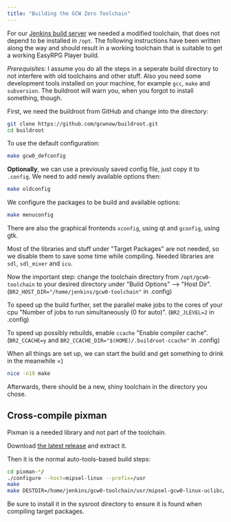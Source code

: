 ```yaml
---
title: "Building the GCW Zero Toolchain"
---
```

For our [Jenkins build server](https://ci.easyrpg.org/) we needed a modified toolchain, that does not depend to be installed in `/opt`. The following instructions have been written along the way and should result in a working toolchain that is suitable to get a working EasyRPG Player build.

*Prerequisites*: I assume you do all the steps in a seperate build directory to not interfere with old toolchains and other stuff. Also you need some development tools installed on your machine, for example `gcc`, `make` and `subversion`. The buildroot will warn you, when you forgot to install something, though.

First, we need the buildroot from GitHub and change into the directory:

``` bash
git clone https://github.com/gcwnow/buildroot.git
cd buildroot
```

To use the default configuration:

``` bash
make gcw0_defconfig
```

**Optionally**, we can use a previously saved config file, just copy it to `.config`. We need to add newly available options then:

``` bash
make oldconfig
```

We configure the packages to be build and available options:

``` bash
make menuconfig
```

There are also the graphical frontends `xconfig`, using qt and `gconfig`, using gtk.

Most of the libraries and stuff under "Target Packages" are not needed, so we disable them to save some time while compiling. Needed libraries are `sdl`, `sdl_mixer` and `icu`.

Now the important step: change the toolchain directory from `/opt/gcw0-toolchain` to your desired directory under "Build Options" --\> "Host Dir". (`BR2_HOST_DIR="/home/jenkins/gcw0-toolchain"` in .config)

To speed up the build further, set the parallel make jobs to the cores of your cpu "Number of jobs to run simultaneously (0 for auto)". (`BR2_JLEVEL=2` in .config)

To speed up possibly rebuilds, enable `ccache` "Enable compiler cache". (`BR2_CCACHE=y` and `BR2_CCACHE_DIR="$(HOME)/.buildroot-ccache"` in .config)

When all things are set up, we can start the build and get something to drink in the meanwhile =)

``` bash
nice -n19 make
```

Afterwards, there should be a new, shiny toolchain in the directory you chose.

## Cross-compile pixman

Pixman is a needed library and not part of the toolchain.

Download [the latest release](http://cairographics.org/releases/) and extract it.

Then it is the normal auto-tools-based build steps:

``` bash
cd pixman-*/
./configure --host=mipsel-linux --prefix=/usr
make
make DESTDIR=/home/jenkins/gcw0-toolchain/usr/mipsel-gcw0-linux-uclibc/sysroot/ install
```

Be sure to install it in the sysroot directory to ensure it is found when compiling target packages.
